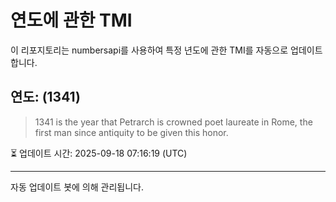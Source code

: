 
# 연도에 관한 TMI

이 리포지토리는 numbersapi를 사용하여 특정 년도에 관한 TMI를 자동으로 업데이트합니다.

## 연도: (1341)
> 1341 is the year that Petrarch is crowned poet laureate in Rome, the first man since antiquity to be given this honor.

⏳ 업데이트 시간: 2025-09-18 07:16:19 (UTC)

---
자동 업데이트 봇에 의해 관리됩니다.
